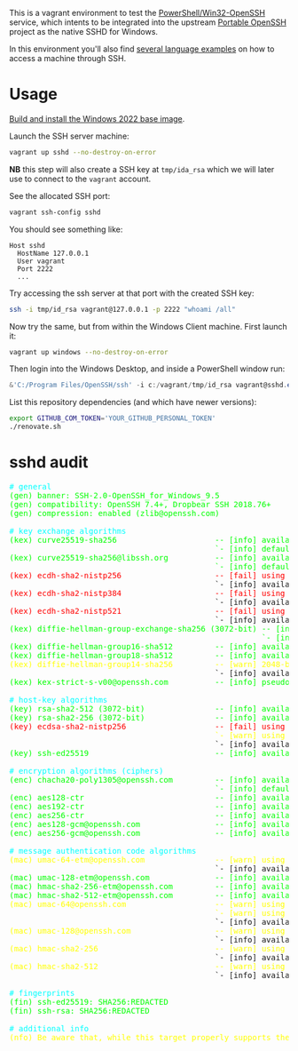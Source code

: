 This is a vagrant environment to test the [PowerShell/Win32-OpenSSH](https://github.com/PowerShell/Win32-OpenSSH) service,
which intents to be integrated into the upstream [Portable OpenSSH](https://github.com/openssh/openssh-portable) project
as the native SSHD for Windows.

In this environment you'll also find [several language examples](examples/) on how to access a machine through SSH. 

# Usage

[Build and install the Windows 2022 base image](https://github.com/rgl/windows-vagrant).

Launch the SSH server machine:

```bash
vagrant up sshd --no-destroy-on-error
```

**NB** this step will also create a SSH key at `tmp/ida_rsa` which we will later use to connect to the `vagrant` account.

See the allocated SSH port:

```bash
vagrant ssh-config sshd
```

You should see something like:

```plain
Host sshd
  HostName 127.0.0.1
  User vagrant
  Port 2222
  ...
```

Try accessing the ssh server at that port with the created SSH key:

```bash
ssh -i tmp/id_rsa vagrant@127.0.0.1 -p 2222 "whoami /all"
```

Now try the same, but from within the Windows Client machine. First launch it:

```bash
vagrant up windows --no-destroy-on-error
```

Then login into the Windows Desktop, and inside a PowerShell window run:

```powershell
&'C:/Program Files/OpenSSH/ssh' -i c:/vagrant/tmp/id_rsa vagrant@sshd.example.com "whoami /all"
```

List this repository dependencies (and which have newer versions):

```bash
export GITHUB_COM_TOKEN='YOUR_GITHUB_PERSONAL_TOKEN'
./renovate.sh
```

# sshd audit

<pre><span style="color: #00ffff"># general</span>
<span style="color: #00ff00">(gen) banner: SSH-2.0-OpenSSH_for_Windows_9.5</span>
<span style="color: #00ff00">(gen) compatibility: OpenSSH 7.4+, Dropbear SSH 2018.76+</span>
<span style="color: #00ff00">(gen) compression: enabled (zlib@openssh.com)</span>

<span style="color: #00ffff"># key exchange algorithms</span>
<span style="color: #00ff00">(kex) curve25519-sha256                     -- [info] available since OpenSSH 7.4, Dropbear SSH 2018.76</span>
<span style="color: #00ff00">                                            `- [info] default key exchange since OpenSSH 6.4</span>
<span style="color: #00ff00">(kex) curve25519-sha256@libssh.org          -- [info] available since OpenSSH 6.4, Dropbear SSH 2013.62</span>
<span style="color: #00ff00">                                            `- [info] default key exchange since OpenSSH 6.4</span>
<span style="color: #ff0000">(kex) ecdh-sha2-nistp256                    -- [fail] using elliptic curves that are suspected as being backdoored by the U.S. National Security Agency</span>
                                            `- [info] available since OpenSSH 5.7, Dropbear SSH 2013.62
<span style="color: #ff0000">(kex) ecdh-sha2-nistp384                    -- [fail] using elliptic curves that are suspected as being backdoored by the U.S. National Security Agency</span>
                                            `- [info] available since OpenSSH 5.7, Dropbear SSH 2013.62
<span style="color: #ff0000">(kex) ecdh-sha2-nistp521                    -- [fail] using elliptic curves that are suspected as being backdoored by the U.S. National Security Agency</span>
                                            `- [info] available since OpenSSH 5.7, Dropbear SSH 2013.62
<span style="color: #00ff00">(kex) diffie-hellman-group-exchange-sha256 (3072-bit) -- [info] available since OpenSSH 4.4</span>
<span style="color: #00ff00">                                                      `- [info] OpenSSH's GEX fallback mechanism was triggered during testing. Very old SSH clients will still be able to create connections using a 2048-bit modulus, though modern clients will use 3072. This can only be disabled by recompiling the code (see https://github.com/openssh/openssh-portable/blob/V_9_4/dh.c#L477).</span>
<span style="color: #00ff00">(kex) diffie-hellman-group16-sha512         -- [info] available since OpenSSH 7.3, Dropbear SSH 2016.73</span>
<span style="color: #00ff00">(kex) diffie-hellman-group18-sha512         -- [info] available since OpenSSH 7.3</span>
<span style="color: #ffff00">(kex) diffie-hellman-group14-sha256         -- [warn] 2048-bit modulus only provides 112-bits of symmetric strength</span>
                                            `- [info] available since OpenSSH 7.3, Dropbear SSH 2016.73
<span style="color: #00ff00">(kex) kex-strict-s-v00@openssh.com          -- [info] pseudo-algorithm that denotes the peer supports a stricter key exchange method as a counter-measure to the Terrapin attack (CVE-2023-48795)</span>

<span style="color: #00ffff"># host-key algorithms</span>
<span style="color: #00ff00">(key) rsa-sha2-512 (3072-bit)               -- [info] available since OpenSSH 7.2</span>
<span style="color: #00ff00">(key) rsa-sha2-256 (3072-bit)               -- [info] available since OpenSSH 7.2</span>
<span style="color: #ff0000">(key) ecdsa-sha2-nistp256                   -- [fail] using elliptic curves that are suspected as being backdoored by the U.S. National Security Agency</span>
<span style="color: #ffff00">                                            `- [warn] using weak random number generator could reveal the key</span>
                                            `- [info] available since OpenSSH 5.7, Dropbear SSH 2013.62
<span style="color: #00ff00">(key) ssh-ed25519                           -- [info] available since OpenSSH 6.5</span>

<span style="color: #00ffff"># encryption algorithms (ciphers)</span>
<span style="color: #00ff00">(enc) chacha20-poly1305@openssh.com         -- [info] available since OpenSSH 6.5</span>
<span style="color: #00ff00">                                            `- [info] default cipher since OpenSSH 6.9</span>
<span style="color: #00ff00">(enc) aes128-ctr                            -- [info] available since OpenSSH 3.7, Dropbear SSH 0.52</span>
<span style="color: #00ff00">(enc) aes192-ctr                            -- [info] available since OpenSSH 3.7</span>
<span style="color: #00ff00">(enc) aes256-ctr                            -- [info] available since OpenSSH 3.7, Dropbear SSH 0.52</span>
<span style="color: #00ff00">(enc) aes128-gcm@openssh.com                -- [info] available since OpenSSH 6.2</span>
<span style="color: #00ff00">(enc) aes256-gcm@openssh.com                -- [info] available since OpenSSH 6.2</span>

<span style="color: #00ffff"># message authentication code algorithms</span>
<span style="color: #ffff00">(mac) umac-64-etm@openssh.com               -- [warn] using small 64-bit tag size</span>
                                            `- [info] available since OpenSSH 6.2
<span style="color: #00ff00">(mac) umac-128-etm@openssh.com              -- [info] available since OpenSSH 6.2</span>
<span style="color: #00ff00">(mac) hmac-sha2-256-etm@openssh.com         -- [info] available since OpenSSH 6.2</span>
<span style="color: #00ff00">(mac) hmac-sha2-512-etm@openssh.com         -- [info] available since OpenSSH 6.2</span>
<span style="color: #ffff00">(mac) umac-64@openssh.com                   -- [warn] using encrypt-and-MAC mode</span>
<span style="color: #ffff00">                                            `- [warn] using small 64-bit tag size</span>
                                            `- [info] available since OpenSSH 4.7
<span style="color: #ffff00">(mac) umac-128@openssh.com                  -- [warn] using encrypt-and-MAC mode</span>
                                            `- [info] available since OpenSSH 6.2
<span style="color: #ffff00">(mac) hmac-sha2-256                         -- [warn] using encrypt-and-MAC mode</span>
                                            `- [info] available since OpenSSH 5.9, Dropbear SSH 2013.56
<span style="color: #ffff00">(mac) hmac-sha2-512                         -- [warn] using encrypt-and-MAC mode</span>
                                            `- [info] available since OpenSSH 5.9, Dropbear SSH 2013.56

<span style="color: #00ffff"># fingerprints</span>
<span style="color: #00ff00">(fin) ssh-ed25519: SHA256:REDACTED</span>
<span style="color: #00ff00">(fin) ssh-rsa: SHA256:REDACTED</span>

<span style="color: #00ffff"># additional info</span>
<span style="color: #ffff00">(nfo) Be aware that, while this target properly supports the strict key exchange method (via the kex-strict-?-v00@openssh.com marker) needed to protect against the Terrapin vulnerability (CVE-2023-48795), all peers must also support this feature as well, otherwise the vulnerability will still be present.  The following algorithms would allow an unpatched peer to create vulnerable SSH channels with this target: chacha20-poly1305@openssh.com.  If any CBC ciphers are in this list, you may remove them while leaving the *-etm@openssh.com MACs in place; these MACs are fine while paired with non-CBC cipher types.</span>
</pre>
